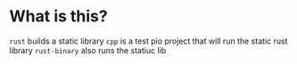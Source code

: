 # What is this?

`rust` builds a static library
`cpp` is a test pio project that will run the static rust library 
`rust-binary` also runs the statiuc lib